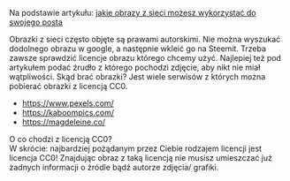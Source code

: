 Na podstawie artykułu: [jakie obrazy z sieci możesz wykorzystać do swojego posta](https://steemit.com/polish/@anna.urbanska/jakie-obrazy-z-sieci-mozesz-wykorzystac-do-swojego-posta)

Obrazki z sieci często objęte są prawami autorskimi. Nie można wyszukać dodolnego obrazu w google, a następnie wkleić go na Steemit.
Trzeba zawsze sprawdzić licencje obrazu którego chcemy użyć. Najlepiej też pod artykułem podać źrudło z którego pochodzi zdjęcie, aby nikt nie miał wątpliwości.
Skąd brać obrazki? Jest wiele serwisów z których można pobierać obrazki z licencją CC0.

* https://www.pexels.com/
* https://kaboompics.com/
* https://magdeleine.co/

O co chodzi z licencją CC0?   
W skrócie: najbardziej pożądanym przez Ciebie rodzajem licencji jest licencja CC0! Znajdując obraz z taką licencją nie musisz umieszczać już żadnych informacji o źródle bądź autorze zdjęcia/ grafiki.
